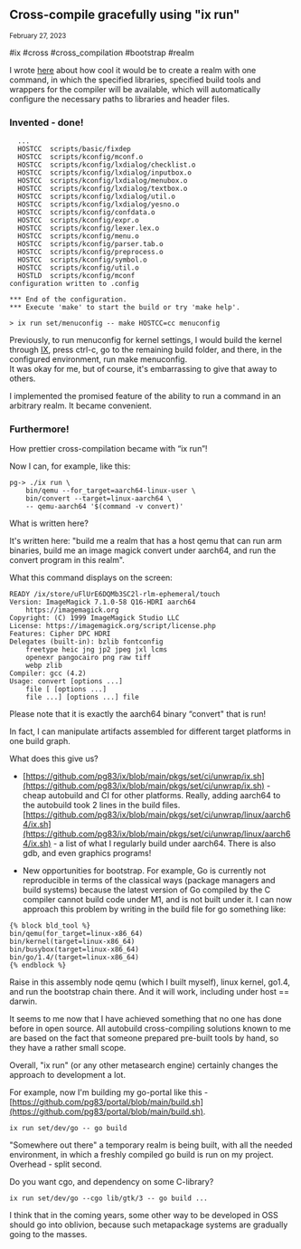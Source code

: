 ## Сross-compile gracefully using "ix run"
<sup> February 27, 2023 </sup>

#ix #cross #cross_compilation #bootstrap #realm

I wrote [here](7_Build_systems.md) about how cool it would be to create a realm with one command, in which the specified libraries, specified build tools and wrappers for the compiler will be available, which will automatically configure the necessary paths to libraries and header files.

### Invented - done!

```shell
  ...
  HOSTCC  scripts/basic/fixdep
  HOSTCC  scripts/kconfig/mconf.o
  HOSTCC  scripts/kconfig/lxdialog/checklist.o
  HOSTCC  scripts/kconfig/lxdialog/inputbox.o
  HOSTCC  scripts/kconfig/lxdialog/menubox.o
  HOSTCC  scripts/kconfig/lxdialog/textbox.o
  HOSTCC  scripts/kconfig/lxdialog/util.o
  HOSTCC  scripts/kconfig/lxdialog/yesno.o
  HOSTCC  scripts/kconfig/confdata.o
  HOSTCC  scripts/kconfig/expr.o
  HOSTCC  scripts/kconfig/lexer.lex.o
  HOSTCC  scripts/kconfig/menu.o
  HOSTCC  scripts/kconfig/parser.tab.o
  HOSTCC  scripts/kconfig/preprocess.o
  HOSTCC  scripts/kconfig/symbol.o
  HOSTCC  scripts/kconfig/util.o
  HOSTLD  scripts/kconfig/mconf
configuration written to .config

*** End of the configuration.
*** Execute 'make' to start the build or try 'make help'.

> ix run set/menuconfig -- make HOSTCC=cc menuconfig
```

Previously, to run menuconfig for kernel settings, I would build the kernel through [IX](https://github.com/stal-ix/ix), press ctrl-c, go to the remaining build folder, and there, in the configured environment, run make menuconfig.<br>
It was okay for me, but of course, it's embarrassing to give that away to others.

I implemented the promised feature of the ability to run a command in an arbitrary realm. It became convenient.

### Furthermore!

How prettier cross-compilation became with “ix run”!

Now I can, for example, like this:

```shell
pg-> ./ix run \
    bin/qemu --for_target=aarch64-linux-user \
    bin/convert --target=linux-aarch64 \
    -- qemu-aarch64 '$(command -v convert)'
```

What is written here?

It's written here: "build me a realm that has a host qemu that can run arm binaries, build me an image magick convert under aarch64, and run the convert program in this realm".

What this command displays on the screen:

```shell
READY /ix/store/uFlUrE6DQMb3SC2l-rlm-ephemeral/touch
Version: ImageMagick 7.1.0-58 Q16-HDRI aarch64  
    https://imagemagick.org
Copyright: (C) 1999 ImageMagick Studio LLC
License: https://imagemagick.org/script/license.php
Features: Cipher DPC HDRI 
Delegates (built-in): bzlib fontconfig 
    freetype heic jng jp2 jpeg jxl lcms 
    openexr pangocairo png raw tiff 
    webp zlib
Compiler: gcc (4.2)
Usage: convert [options ...] 
    file [ [options ...] 
    file ...] [options ...] file
```

Please note that it is exactly the aarch64 binary “convert" that is run!

In fact, I can manipulate artifacts assembled for different target platforms in one build graph.

What does this give us?

* [https://github.com/pg83/ix/blob/main/pkgs/set/ci/unwrap/ix.sh](https://github.com/pg83/ix/blob/main/pkgs/set/ci/unwrap/ix.sh) - cheap autobuild and CI for other platforms. Really, adding aarch64 to the autobuild took 2 lines in the build files.<br>
[https://github.com/pg83/ix/blob/main/pkgs/set/ci/unwrap/linux/aarch64/ix.sh](https://github.com/pg83/ix/blob/main/pkgs/set/ci/unwrap/linux/aarch64/ix.sh) - a list of what I regularly build under aarch64. There is also gdb, and even graphics programs!

* New opportunities for bootstrap. For example, Go is currently not reproducible in terms of the classical ways (package managers and build systems) because the latest version of Go compiled by the C compiler cannot build code under M1, and is not built under it. I can now approach this problem by writing in the build file for go something like:

<!-- {% raw %} -->

```shell
{% block bld_tool %}
bin/qemu(for_target=linux-x86_64)
bin/kernel(target=linux-x86_64)
bin/busybox(target=linux-x86_64)
bin/go/1.4/(target=linux-x86_64)
{% endblock %}
```
<!-- {% endraw %} -->

Raise in this assembly node qemu (which I built myself), linux kernel, go1.4, and run the bootstrap chain there. And it will work, including under host == darwin.

It seems to me now that I have achieved something that no one has done before in open source. All autobuild cross-compiling solutions known to me are based on the fact that someone prepared pre-built tools by hand, so they have a rather small scope.

Overall, "ix run" (or any other metasearch engine) certainly changes the approach to development a lot.

For example, now I'm building my go-portal like this -
[https://github.com/pg83/portal/blob/main/build.sh](https://github.com/pg83/portal/blob/main/build.sh).
```
ix run set/dev/go -- go build
```

"Somewhere out there" a temporary realm is being built, with all the needed environment, in which a freshly compiled go build is run on my project. Overhead - split second.

Do you want cgo, and dependency on some C-library?
```
ix run set/dev/go --cgo lib/gtk/3 -- go build ...
```
I think that in the coming years, some other way to be developed in OSS should go into oblivion, because such metapackage systems are gradually going to the masses.

